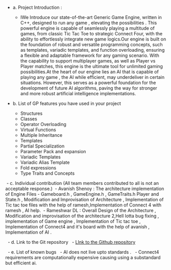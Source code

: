 - a. Project Introduction : 
	- IWe Introduce our state-of-the-art Generic Game Engine, written in C++, designed to run any game , elevating the possibilities . This powerful engine is capable of seamlessly playing a multitude of games, from classic Tic Tac Toe to strategic Connect Four, with the ability to effortlessly integrate new game logics.Our engine is built on the foundation of robust and versatile programming concepts, such as templates, variadic templates, and function overloading, ensuring a flexible and adaptable framework for any gaming scenario. With the capability to support multiplayer games, as well as Player vs Player matches, this engine is the ultimate tool for unlimited gaming possibilities.At the heart of our engine lies an AI that is capable of playing any game , the AI while efficient, may underdeliver in certain situations. However, this serves as a powerful foundation for the development of future AI algorithms, paving the way for stronger and more robust artificial intelligence implementations.


- b. List of GP features you have used in your project
	- Structures
	- Classes 
	- Operator Overloading 
	- Virtual Functions 
	- Multiple Inheritance 
	- Templates 
	- Partial Specialization 
	- Parameter Pack and expansion
	- Variadic Templates 
	- Variadic Alias Template
	- Fold expressions
	- Type Traits and Concepts 

 - c. Individual contribution (All team members contributed to all is not an acceptable response.)
	 - Avanish Shenoy : The architecture implementation of Engine Files - Gameboard.h , GameEngine.h , GameTraits.h Player and State.h , Modification and Improvisation of Architecture , Implementation of Tic tac toe files with the help of ramesh,Implementation of Connect 4 with ramesh , AI help.
	 - Rameshwar DL : Overall Design of the Architecture , Modification and improvisation of the architecture 2,Hell lotta bug fixing , implementation of Game engine , Implementation of Tic tac toe ,  Implementation of Connect4 and it's board with the help of avanish , Implementation of AI .

  - d. Link to the Git repository
	  - [LInk to the Github repository](https://github.com/capnmav77/TIX_TAX_TOX)


  - e. List of known bugs
	  - AI does not live upto standards . 
	  - Connect4 requirements are computationally expensive causing using a substandard but efficient ai.